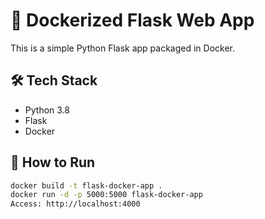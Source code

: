 # 🐳 Dockerized Flask Web App

This is a simple Python Flask app packaged in Docker.

## 🛠 Tech Stack

- Python 3.8
- Flask
- Docker

## 🚀 How to Run

```bash
docker build -t flask-docker-app .
docker run -d -p 5000:5000 flask-docker-app
Access: http://localhost:4000
